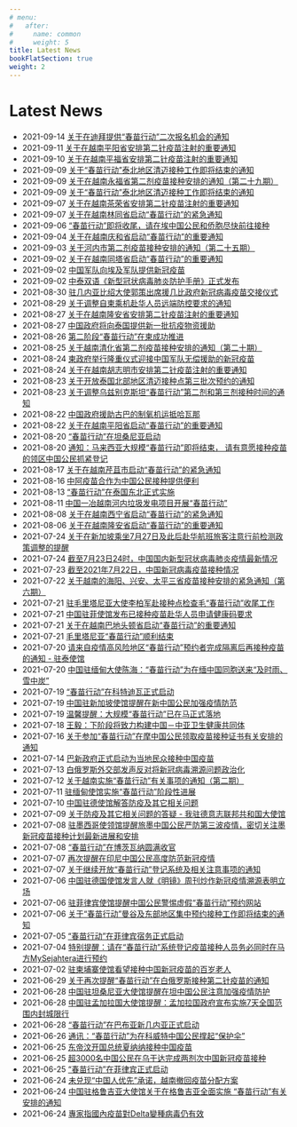 ```yaml
---
# menu:
#   after:
#     name: common
#     weight: 5
title: Latest News
bookFlatSection: true
weight: 2
---
```


# Latest News

* 2021-09-14 [关于在迪拜提供“春苗行动”二次报名机会的通知](http://dubai.chineseconsulate.org/chn/xwdt/t1906809.htm)
* 2021-09-11 [关于在越南平阳省安排第二针疫苗注射的重要通知](http://hcmc.chineseconsulate.org/chn/lsfw/lsbh/t1906386.shtml)
* 2021-09-10 [关于在越南平福省安排第二针疫苗注射的重要通知](http://hcmc.chineseconsulate.org/chn/lsfw/t1906208.shtml)
* 2021-09-09 [关于“春苗行动”泰北地区清迈接种工作即将结束的通知](http://chiangmai.chineseconsulate.org/chn/xwdt/t1905742.htm)
* 2021-09-09 [关于在越南永福省第二剂疫苗接种安排的通知（第二十九期）](http://vn.china-embassy.org/chn/lsyw/t1905838.htm)
* 2021-09-09 [关于“春苗行动”泰北地区清迈接种工作即将结束的通知](http://www.chinaembassy.or.th/chn/sgxw/t1905736.htm)
* 2021-09-07 [关于在越南茶荣省安排第二针疫苗注射的重要通知](http://hcmc.chineseconsulate.org/chn/lsfw/t1905277.shtml)
* 2021-09-07 [关于在越南林同省启动“春苗行动”的紧急通知](http://hcmc.chineseconsulate.org/chn/lsfw/t1905276.shtml)
* 2021-09-06 [“春苗行动”即将收尾，请在埃中国公民和侨胞尽快前往接种](http://eg.china-embassy.org/chn/lsfw/t1904911.htm)
* 2021-09-04 [关于在越南庆和省启动“春苗行动”的重要通知](http://hcmc.chineseconsulate.org/chn/lsfw/lsbh/t1904638.shtml)
* 2021-09-03 [关于河内市第二剂疫苗接种安排的通知（第二十五期）](http://vn.china-embassy.org/chn/lsyw/t1904319.htm)
* 2021-09-02 [关于在越南同塔省启动“春苗行动”的重要通知](http://hcmc.chineseconsulate.org/chn/lsfw/t1904103.shtml)
* 2021-09-02 [中国军队向埃及军队提供新冠疫苗](http://eg.china-embassy.org/chn/zagx/t1904114.htm)
* 2021-09-02 [中泰双语《新型冠状病毒肺炎防护手册》正式发布](http://chiangmai.chineseconsulate.org/chn/xwdt/t1904094.htm)
* 2021-08-30 [驻几内亚比绍大使郭策出席援几比政府新冠病毒疫苗交接仪式](http://gw.mofcom.gov.cn/article/jmxw/202108/20210803193192.shtml)
* 2021-08-29 [关于调整自柬乘机赴华人员远端防控要求的通知](http://kh.china-embassy.org/chn/lsfws/lingshifuwu/t1902794.htm)
* 2021-08-27 [关于在越南隆安省安排第二针疫苗注射的重要通知](http://hcmc.chineseconsulate.org/chn/lsfw/lsbh/t1902357.shtml)
* 2021-08-27 [中国政府将向泰国提供新一批抗疫物资援助](http://www.chinaembassy.or.th/chn/sgxw/t1902344.htm)
* 2021-08-26 [第二阶段“春苗行动”在柬成功推进](http://kh.china-embassy.org/chn/lsfws/lingshifuwu/t1902047.htm)
* 2021-08-25 [关于越南清化省第二剂疫苗接种安排的通知（第二十期）](http://vn.china-embassy.org/chn/lsyw/t1901779.htm)
* 2021-08-24 [柬政府举行隆重仪式迎接中国军队无偿援助的新冠疫苗](http://kh.china-embassy.org/chn/dssghd/t1901380.htm)
* 2021-08-24 [关于在越南胡志明市安排第二针疫苗注射的重要通知](http://hcmc.chineseconsulate.org/chn/zytztg/t1901401.shtml)
* 2021-08-23 [关于开放泰国北部地区清迈接种点第三批次预约的通知](http://chiangmai.chineseconsulate.org/chn/gdxw/t1901235.htm)
* 2021-08-23 [关于调整乌兹别克斯坦“春苗行动”第二剂和第三剂接种时间的通知](http://uz.chineseembassy.org/chn/sgxx/sgsd/t1901232.htm)
* 2021-08-22 [中国政府援助古巴的制氧机运抵哈瓦那](http://cu.chineseembassy.org/chn/sgxx/t1901025.htm)
* 2021-08-22 [关于在越南平阳省启动“春苗行动”的重要通知](http://hcmc.chineseconsulate.org/chn/lsfw/lsbh/t1901068.shtml)
* 2021-08-20 [“春苗行动”在坦桑尼亚启动](http://www.xinhuanet.com/2021-08/20/c_1127781363.htm)
* 2021-08-20 [通知：马来西亚大规模“春苗行动”即将结束， 请有意愿接种疫苗的领区中国公民抓紧登记](http://penang.china-consulate.org/chn/zytz/t1900742.htm)
* 2021-08-17 [关于在越南芹苴市启动“春苗行动”的紧急通知](http://hcmc.chineseconsulate.org/chn/lsfw/lsbh/t1899916.shtml)
* 2021-08-16 [中阿疫苗合作为中国公民接种提供便利](http://world.people.com.cn/n1/2021/0816/c1002-32195001.html)
* 2021-08-13 [“春苗行动”在泰国东北正式实施](https://www.mfa.gov.cn/web/zwbd_673032/jghd_673046/t1899305.shtml)
* 2021-08-11 [中国一冶越南河内垃圾发电项目开展“春苗行动”](http://finance.china.com.cn/qy/qyjj/20210811/5628430.shtml)
* 2021-08-08 [关于在越南西宁省启动“春苗行动”的紧急通知](http://hcmc.chineseconsulate.org/chn/zytztg/t1898145.shtml)
* 2021-08-06 [关于在越南隆安省启动“春苗行动”的重要通知](http://hcmc.chineseconsulate.org/chn/zytztg/t1897915.shtml)
* 2021-07-24 [关于在新加坡乘坐7月27日及此后赴华航班旅客注意行前检测政策调整的提醒](http://www.chinaembassy.org.sg/chn/lsfwdt/t1894780.htm)
* 2021-07-24 [截至7月23日24时，中国国内新型冠状病毒肺炎疫情最新情况](http://www.nhc.gov.cn/xcs/yqtb/202107/8cce0574c154434bab429d2c90eac5f4.shtml)
* 2021-07-23 [截至2021年7月22日，中国新冠病毒疫苗接种情况](http://www.nhc.gov.cn/xcs/yqjzqk/202107/1c8671825659484d9110efb9e7573230.shtml)
* 2021-07-22 [关于越南的海阳、兴安、太平三省疫苗接种安排的紧急通知（第六期）](http://vn.china-embassy.org/chn/lsyw/t1894333.htm)
* 2021-07-21 [驻毛里塔尼亚大使李柏军赴接种点检查毛“春苗行动”收尾工作](https://www.fmprc.gov.cn/web/wjdt_674879/zwbd_674895/t1893871.shtml)
* 2021-07-21 [中国驻菲使馆发布已接种疫苗赴华人员申请健康码要求](http://www.chinanews.com/gj/2021/07-21/9525430.shtml)
* 2021-07-21 [关于在越南巴地头顿省启动“春苗行动”的重要通知](http://hcmc.chineseconsulate.org/chn/lsfw/lsbh/t1894107.shtml)
* 2021-07-21 [毛里塔尼亚“春苗行动”顺利结束](http://mr.china-embassy.org/chn/sgzyhd/t1893870.htm)
* 2021-07-20 [请来自疫情高风险地区“春苗行动”预约者完成隔离后再接种疫苗的通知 - 驻泰使馆](http://th.chineseembassy.org/chn/sgxw/t1893567.htm)
* 2021-07-20 [中国驻缅甸大使陈海：“春苗行动”为在缅中国同胞送来“及时雨、雪中炭”](http://mm.china-embassy.org/chn/xwdt/t1893538.htm)
* 2021-07-19 [“春苗行动”在科特迪瓦正式启动](http://www.xinhuanet.com/world/2021-07/19/c_1127671695.htm)
* 2021-07-19 [中国驻新加坡使馆提醒在新中国公民加强疫情防范](http://www.chinaembassy.org.sg/chn/gdxw/t1893243.htm)
* 2021-07-19 [温馨提醒：大规模“春苗行动”已在马正式落地](http://my.china-embassy.org/chn/zytz/t1893285.htm)
* 2021-07-18 [王毅：下阶段将致力构建中国－中亚卫生健康共同体](https://www.chinanews.com/gn/2021/07-18/9522635.shtml)
* 2021-07-16 [关于参加“春苗行动”在摩中国公民领取疫苗接种证书有关安排的通知](http://ma.china-embassy.org/chn/lsfw/lstx/t1892460.htm)
* 2021-07-14 [巴新政府正式启动为当地民众接种中国疫苗](http://www.xinhuanet.com/world/2021-07/14/c_1127652345.htm)
* 2021-07-13 [白俄罗斯外交部发声反对将新冠病毒溯源问题政治化](http://by.china-embassy.org/chn/sssgxwdt/t1891751.htm)
* 2021-07-12 [关于越南实施“春苗行动”有关事项的通知（第二期）](http://vn.china-embassy.org/chn/lsyw/t1891357.htm)
* 2021-07-11 [驻缅甸使馆实施“春苗行动”阶段性进展](http://mm.china-embassy.org/chn/sgxw/t1891276.htm)
* 2021-07-10 [中国驻德使馆解答防疫及其它相关问题](http://www.chinanews.com/hr/2021/07-10/9516705.shtml)
* 2021-07-09 [关于防疫及其它相关问题的答疑 - 我驻德意志联邦共和国大使馆](http://de.china-embassy.org/chn/sgyw/t1891091.htm)
* 2021-07-08 [驻墨西哥使领馆提醒旅墨中国公民严防第三波疫情，密切关注墨新冠疫苗接种计划最新进展和安排](http://mx.china-embassy.org/chn/sgxx/t1890856.htm)
* 2021-07-08 [“春苗行动”在博茨瓦纳圆满收官](https://www.fmprc.gov.cn/ce/cebw/chn/gdxw/t1890674.htm)
* 2021-07-07 [再次提醒在印尼中国公民高度防范新冠疫情](http://id.chineseembassy.org/chn/gdxw/t1890214.htm)
* 2021-07-07 [关于继续开放“春苗行动”登记系统及相关注意事项的通知](http://penang.china-consulate.org/chn/gdxw/t1890257.htm)
* 2021-07-06 [中国驻德国使馆发言人就《明镜》周刊炒作新冠疫情溯源表明立场](http://de.china-embassy.org/chn/sgyw/t1890066.htm)
* 2021-07-06 [驻菲律宾使馆提醒中国公民警惕虚假“春苗行动”预约网站](http://www.chinanews.com/hr/2021/07-06/9513581.shtml)
* 2021-07-06 [关于“春苗行动”曼谷及东部地区集中预约接种工作即将结束的通知](https://www.fmprc.gov.cn/ce/ceth/chn/gdxw/t1889972.htm)
* 2021-07-05 [“春苗行动”在菲律宾宿务正式启动](http://cebu.chineseconsulate.org/chn/xwdt/t1889736.htm)
* 2021-07-04 [特别提醒：请在“春苗行动”系统登记疫苗接种人员务必同时在马方MySejahtera进行预约](https://www.fmprc.gov.cn/ce/cemy/chn/zytz/t1889631.htm)
* 2021-07-02 [驻柬埔寨使馆看望接种中国新冠疫苗的百岁老人](http://kh.china-embassy.org/chn/dssghd/t1889213.htm)
* 2021-06-29 [关于再次提醒“春苗行动”在白俄罗斯接种第二针疫苗的通知](http://by.china-embassy.org/chn/zggmlsfw/t1887985.htm)
* 2021-06-28 [中国驻坦桑尼亚大使馆提醒在坦中国公民注意加强疫情防护](http://wb.beijing.gov.cn/home/wswm/lsbh/jwaqtx/202106/t20210628_2423694.html)
* 2021-06-28 [中国驻孟加拉国大使馆提醒：孟加拉国政府宣布实施7天全国范围内封城限行](http://wb.beijing.gov.cn/home/wswm/lsbh/jwaqtx/202106/t20210628_2423690.html)
* 2021-06-28 [“春苗行动”在巴布亚新几内亚正式启动](https://www.thepaper.cn/newsDetail_forward_13342551)
* 2021-06-26 [通讯：“春苗行动”为在科威特中国公民撑起“保护伞”](http://www.xinhuanet.com/world/2021-06/26/c_1127601326.htm)
* 2021-06-25 [东帝汶开国总统夏纳纳接种中国疫苗](https://www.imsilkroad.com/news/p/456886.html)
* 2021-06-25 [超3000名中国公民在乌干达完成两剂次中国新冠疫苗接种](http://m.news.cctv.com/2021/06/25/ARTIy9WquQmeqTwcVrod8l2D210625.shtml)
* 2021-06-25 [“春苗行动”在菲律宾正式启动](https://www.fmprc.gov.cn/ce/ceph/chn/sgdt/t1886889.htm)
* 2021-06-24 [未兑现“中国人优先”承诺，越南撤回疫苗分配方案](https://www.guancha.cn/internation/2021_06_24_595704.shtml)
* 2021-06-24 [中国驻格鲁吉亚大使馆关于在格鲁吉亚全面实施 “春苗行动”有关安排的通知](http://www.hljswb.gov.cn/newsshow.php?id=3111)
* 2021-06-24 [專家指國內疫苗對Delta變種病毒仍有效](https://www.singtao.ca/5022702/2021-06-24/news-%E5%B0%88%E5%AE%B6%E6%8C%87%E5%9C%8B%E5%85%A7%E7%96%AB%E8%8B%97%E5%B0%8DDelta%E8%AE%8A%E7%A8%AE%E7%97%85%E6%AF%92%E4%BB%8D%E6%9C%89%E6%95%88/?variant=zh-hk)
